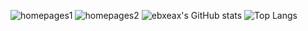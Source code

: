 ![homepages1](https://ebxeax.github.io)
![homepages2](https://ebxeax-github-io.vercel.app)
![ebxeax's GitHub stats](https://github-readme-stats.vercel.app/api?username=ebxeax&count_private=true&theme=dark)
![Top Langs](https://github-readme-stats.vercel.app/api/top-langs?username=ebxeax&layout=compact&count_private=true&theme=dark)
